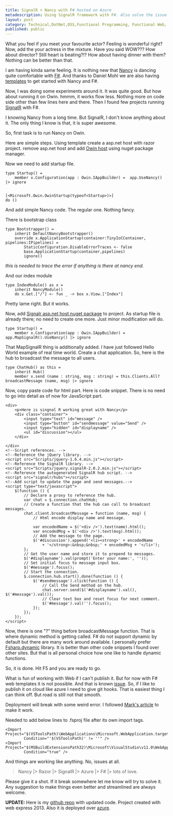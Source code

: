 ```yaml
---
title: SignalR + Nancy with F# hosted on Azure
metadescription: Using SignalR framework with F#. Also solve the issue of Dynamic with F#
layout: post
category: Technical,DotNet,OSS,Functional Programming, Functional Web, Web, Azure
published: public
---
```


What you feel if you meet your favourite actor? Feeling is wonderful right? Now, add the your actress in the mixture. Have you said WOW??? How about director? Still heart is beating?!? How about having dinner with them? Nothing can be better than that.
<!--excerpt-->
I am having kinda same feeling. It is nothing new that [Nancy](http://nancyfx.org/) is dancing quite comfortable with [F#](http://fsharp.org). And thanks to Daniel Mohl we are also having [templates](http://visualstudiogallery.msdn.microsoft.com/b55b8aac-b11a-4a6a-8a77-2153f46f4e2f) to get started with Nancy and F#. 

Now, I was doing some experiments around it. It was quite good. But how about running it on Owin. hmmm, it works flow less. Nothing more on code side other than few lines here and there. Then I found few projects running [SignalR](http://signalr.net/) with F#. 

I knowing Nancy from a long time. But SignalR, I don't know anything about it. The only thing I know is that, it is super awesome. 

So, first task is to run Nancy on Owin. 

Here are simple steps. Using template create a asp.net host with razor project. remove asp.net host and add [Owin host](http://www.nuget.org/packages/Nancy.Owin/) using nuget package manager.

Now we need to add startup file. 

	type Startup() = 
	    member x.Configuration(app : Owin.IAppBuilder) =  app.UseNancy() |> ignore
	       
	
	[<Microsoft.Owin.OwinStartup(typeof<Startup>)>]
	do ()

And add simple Nancy code. The regular one. Nothing fancy. 

There is bootstrap class

	type Bootstrapper() =
	    inherit DefaultNancyBootstrapper()
	    override x.ApplicationStartup(container:TinyIoCContainer, pipelines:IPipelines) = 
	        StaticConfiguration.DisableErrorTraces <- false
	        base.ApplicationStartup(container,pipelines)
	        ignore()

*this is needed to trace the error if anything is there at nancy end.*

And our index module 
	
	type IndexModule() as x =
	    inherit NancyModule()
	    do x.Get.["/"] <- fun _ -> box x.View.["Index"]

Pretty lame right. But it works.

Now, add [Signalr asp.net host nuget package](http://www.nuget.org/packages/Microsoft.AspNet.SignalR/) to project. As startup file is already there; no need to create one more. Just minor modification will do.
	
	type Startup() = 
	    member x.Configuration(app : Owin.IAppBuilder) =  app.MapSignalR().UseNancy() |> ignore

That MapSignalR thing is additionally added. I have just followed Hello World example of real time world. Create a chat application. So, here is the hub to broadcast the message to all users.

	type ChatHub() as this = 
	    inherit Hub()
	    member x.send (name : string, msg : string) = this.Clients.All?broadcastMessage (name, msg) |> ignore

Now, copy paste code for html part. Here is code snippet. There is no need to go into detail as of now for JavaScript part.  

    <div>
        <p>Here is singnal R working great with Nancy</p>
        <div class="container">
            <input type="text" id="message" />
            <input type="button" id="sendmessage" value="Send" />
            <input type="hidden" id="displayname" />
            <ul id="discussion"></ul>
        </div>

    </div>
    <!--Script references. -->
    <!--Reference the jQuery library. -->
    <script src="Scripts/jquery-1.6.4.min.js"></script>
    <!--Reference the SignalR library. -->
    <script src="Scripts/jquery.signalR-2.0.2.min.js"></script>
    <!--Reference the autogenerated SignalR hub script. -->
    <script src="signalr/hubs"></script>
    <!--Add script to update the page and send messages.-->
    <script type="text/javascript">
        $(function () {
            // Declare a proxy to reference the hub.
            var chat = $.connection.chatHub;
            // Create a function that the hub can call to broadcast messages.
            chat.client.broadcastMessage = function (name, msg) {
                // Html encode display name and message.

                var encodedName = $('<div />').text(name).html();
                var encodedMsg = $('<div />').text(msg).html();
                // Add the message to the page.
                $('#discussion').append('<li><strong>' + encodedName
                    + '</strong>:&nbsp;&nbsp;' + encodedMsg + '</li>');
            };
            // Get the user name and store it to prepend to messages.
            $('#displayname').val(prompt('Enter your name:', ''));
            // Set initial focus to message input box.
            $('#message').focus();
            // Start the connection.
            $.connection.hub.start().done(function () {
                $('#sendmessage').click(function () {
                    // Call the Send method on the hub.
                    chat.server.send($('#displayname').val(), $('#message').val());
                    // Clear text box and reset focus for next comment.
                    $('#message').val('').focus();
                });
            });
        });
    </script>

Now, there is one "?" thing before broadcastMessage function. That is where dynamic method is getting called. F# do not support dynamic by default but there are many work around available. I personally prefer [Fsharp.dynamic](http://www.nuget.org/packages/FSharp.Dynamic/) library. It is better than other code snippets I found over other sites. But that is all personal choice how one like to handle dynamic functions. 

So, it is done. Hit F5 and you are ready to go.

What is fun of working with Web if I can't publish it. But for now with F# web templates it is not possible. And that is known [issue](https://github.com/fsharp/FSharpCommunityTemplates/issues/28). So, if I like to publish it on cloud like azure I need to give git hooks. That is easiest thing I can think off. But road is still not that smooth. 

Deployment will break with some weird error. I followed [Mark's article](http://blog.ploeh.dk/2013/08/26/running-a-pure-f-web-api-on-azure-web-sites/) to make it work. 

Needed to add below lines to .fsproj file after its own import tags. 

	<Import Project="$(VSToolsPath)\WebApplications\Microsoft.WebApplication.targets" 
	        Condition="'$(VSToolsPath)' != ''" />
	<Import Project="$(MSBuildExtensionsPath32)\Microsoft\VisualStudio\v11.0\WebApplications\Microsoft.WebApplication.targets" 
	        Condition="true" />

And things are working like anything. No, issues at all. 

> Nancy |> Razor |> SignalR |> Azure |> F# |> lots of love.

Please give it a shot. If it break somewhere let me know will try to solve it. Any suggestion to make things even better and streamlined are always welcome.

**UPDATE:** Here is my [github repo](https://github.com/kunjee17/NancySignalRFSharp) with updated code. Project created with web express 2013. Also it is deployed over [azure](http://nancysignalrfsharp.azurewebsites.net/).